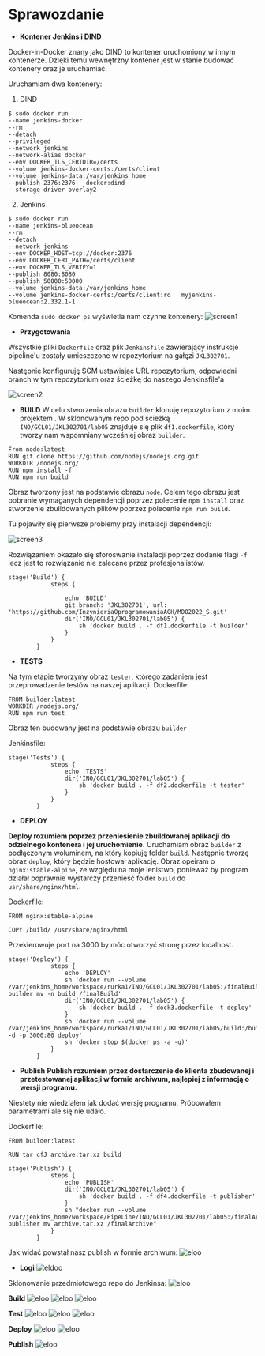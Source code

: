 # Sprawozdanie

- **Kontener Jenkins i DIND**

Docker-in-Docker znany jako DIND to kontener uruchomiony w innym kontenerze. Dzięki temu wewnętrzny kontener jest w stanie budować kontenery oraz je uruchamiać.

Uruchamiam dwa kontenery:
1) DIND
```shell
$ sudo docker run   
--name jenkins-docker   
--rm   
--detach   
--privileged   
--network jenkins   
--network-alias docker   
--env DOCKER_TLS_CERTDIR=/certs   
--volume jenkins-docker-certs:/certs/client   
--volume jenkins-data:/var/jenkins_home   
--publish 2376:2376   docker:dind   
--storage-driver overlay2
```

2) Jenkins
```shell
$ sudo docker run   
--name jenkins-blueocean   
--rm   
--detach   
--network jenkins   
--env DOCKER_HOST=tcp://docker:2376   
--env DOCKER_CERT_PATH=/certs/client   
--env DOCKER_TLS_VERIFY=1   
--publish 8080:8080   
--publish 50000:50000   
--volume jenkins-data:/var/jenkins_home   
--volume jenkins-docker-certs:/certs/client:ro   myjenkins-blueocean:2.332.1-1
```

Komenda `sudo docker ps` wyświetla nam czynne kontenery:
![screen1](./s1.PNG)
- **Przygotowania**

Wszystkie pliki `Dockerfile` oraz plik `Jenkinsfile` zawierający instrukcje pipeline'u zostały umieszczone w repozytorium na gałęzi `JKL302701`. 

Następnie konfiguruję SCM ustawiając URL repozytorium, odpowiedni branch w tym repozytorium oraz ścieżkę do naszego Jenkinsfile'a

![screen2](./s2.PNG)



- **BUILD**
W celu stworzenia obrazu `builder` klonuję repozytorium z moim projektem .
W sklonowanym repo pod ścieżką `INO/GCL01/JKL302701/lab05` znajduje się plik `df1.dockerfile`, który tworzy nam wspomniany wcześniej obraz `builder`. 
```
From node:latest
RUN git clone https://github.com/nodejs/nodejs.org.git
WORKDIR /nodejs.org/
RUN npm install -f
RUN npm run build
```

Obraz tworzony jest na podstawie obrazu `node`. Celem tego obrazu jest pobranie wymaganych dependencji poprzez polecenie `npm install` oraz stworzenie zbuildowanych plików poprzez polecenie `npm run build`.

Tu pojawiły się pierwsze problemy przy instalacji dependencji:

![screen3](./s3.PNG)

Rozwiązaniem okazało się sforoswanie instalacji poprzez dodanie flagi `-f` lecz jest to rozwiązanie nie zalecane przez profesjonalistów.

```
stage('Build') {
            steps {
    
                echo 'BUILD'
                git branch: 'JKL302701', url: 'https://github.com/InzynieriaOprogramowaniaAGH/MDO2022_S.git'
                dir('INO/GCL01/JKL302701/lab05') {
                    sh 'docker build . -f df1.dockerfile -t builder'
                }
            }
        }
```

- **TESTS**

Na tym etapie tworzymy obraz `tester`, którego zadaniem jest przeprowadzenie testów na naszej aplikacji.
Dockerfile:
```
FROM builder:latest
WORKDIR /nodejs.org/
RUN npm run test
```
Obraz ten budowany jest na podstawie obrazu `builder`

Jenkinsfile:
```
stage('Tests') {
            steps {
                echo 'TESTS'
                dir('INO/GCL01/JKL302701/lab05') {
                    sh 'docker build . -f df2.dockerfile -t tester'
                }
            }
        }
```

- **DEPLOY**

**Deploy rozumiem poprzez przeniesienie zbuildowanej aplikacji do odzielnego kontenera i jej uruchomienie.**
Uruchamiam obraz `builder` z podłączonym woluminem, na który kopiuję folder `build`. Następnie tworzę obraz `deploy`, który będzie hostował aplikację. Obraz opeiram o `nginx:stable-alpine`, ze względu na moje lenistwo, ponieważ by program działał poprawnie wystarczy przenieść folder `build` do `usr/share/nginx/html`.

Dockerfile:
```
FROM nginx:stable-alpine

COPY /build/ /usr/share/nginx/html
```
Przekierowuje port na 3000 by móc otworzyć stronę przez localhost.
```
stage('Deploy') {
            steps {
                echo 'DEPLOY'
                sh 'docker run --volume /var/jenkins_home/workspace/rurka1/INO/GCL01/JKL302701/lab05:/finalBuild builder mv -n build /finalBuild'
                dir('INO/GCL01/JKL302701/lab05') {
                    sh 'docker build . -f dock3.dockerfile -t deploy'
                }
                sh 'docker run --volume /var/jenkins_home/workspace/rurka1/INO/GCL01/JKL302701/lab05/build:/build -d -p 3000:80 deploy'
                sh 'docker stop $(docker ps -a -q)'
            }
        }
```


- **Publish**
**Publish rozumiem przez dostarczenie do klienta zbudowanej i przetestowanej aplikacji w formie archiwum, najlepiej z informacją o wersji programu.**

Niestety nie wiedziałem jak dodać wersję programu. Próbowałem parametrami ale się nie udało.

Dockerfile:
```
FROM builder:latest

RUN tar cfJ archive.tar.xz build
```

```
stage('Publish') {
            steps {
                echo 'PUBLISH'
                dir('INO/GCL01/JKL302701/lab05') {
                    sh 'docker build . -f df4.dockerfile -t publisher'
                }
                sh "docker run --volume /var/jenkins_home/workspace/PipeLine/INO/GCL01/JKL302701/lab05:/finalArchive publisher mv archive.tar.xz /finalArchive"
            }
        }
```

Jak widać powstał nasz publish w formie archiwum:
![eloo](./ff.PNG)

- **Logi**
![eldoo](./final.PNG)

Sklonowanie przedmiotowego repo do Jenkinsa:
![eloo](./a1.PNG)

**Build**
![eloo](./b1.PNG)
![eloo](./b2.PNG)
![eloo](./b3.PNG)

**Test**
![eloo](./c1.PNG)
![eloo](./c2.PNG)
![eloo](./c3.PNG)

**Deploy**
![eloo](./d1.PNG)
![eloo](./d2.PNG)

**Publish**
![eloo](./e1.PNG)
